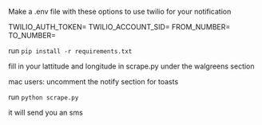 Make a .env file with these options to use twilio for your notification

TWILIO_AUTH_TOKEN=
TWILIO_ACCOUNT_SID=
FROM_NUMBER=
TO_NUMBER=

run `pip install -r requirements.txt`

fill in your lattitude and longitude in scrape.py under the walgreens section

mac users: uncomment the notify section for toasts

run `python scrape.py` 

it will send you an sms